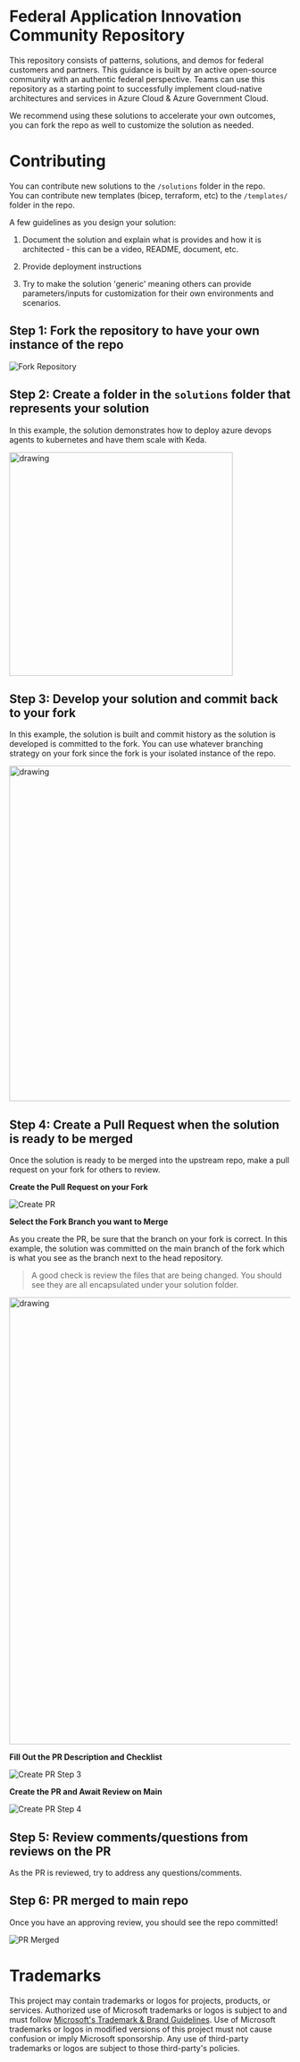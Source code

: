 # Federal Application Innovation Community Repository

This repository consists of patterns, solutions, and demos for federal customers and partners. This guidance is built by an active open-source community with an authentic federal perspective. Teams can use this repository as a starting point to successfully implement cloud-native architectures and services in Azure Cloud & Azure Government Cloud.

We recommend using these solutions to accelerate your own outcomes, you can fork the repo as well to customize the solution as needed.

# Contributing

You can contribute new solutions to the `/solutions` folder in the repo.  
You can contribute new templates (bicep, terraform, etc) to the `/templates/` folder in the repo. 

A few guidelines as you design your solution:

1. Document the solution and explain what is provides and how it is architected - this can be a video, README, document, etc.

2. Provide deployment instructions

3. Try to make the solution 'generic' meaning others can provide parameters/inputs for customization for their own environments and scenarios.

## Step 1: Fork the repository to have your own instance of the repo

![Fork Repository](images/fork-repo.png)

## Step 2: Create a folder in the `solutions` folder that represents your solution

In this example, the solution demonstrates how to deploy azure devops agents to kubernetes and have them scale with Keda.

<img src="images/add-solution.png" alt="drawing" width="400"/>

## Step 3: Develop your solution and commit back to your fork

In this example, the solution is built and commit history as the solution is developed is committed to the fork. You can use whatever branching strategy on your fork since the fork is your isolated instance of the repo.

<img src="images/build-solution.png" alt="drawing" width="600"/>

## Step 4: Create a Pull Request when the solution is ready to be merged

Once the solution is ready to be merged into the upstream repo, make a pull request on your fork for others to review.

**Create the Pull Request on your Fork**

![Create PR](images/create-pr-step1.png)

**Select the Fork Branch you want to Merge**

As you create the PR, be sure that the branch on your fork is correct. In this example, the solution was committed on the main branch of the fork which is what you see as the branch next to the head repository.

> A good check is review the files that are being changed. You should see they are all encapsulated under your solution folder.

<img src="images/create-pr-step2.png" alt="drawing" width="800"/>

**Fill Out the PR Description and Checklist**

![Create PR Step 3](images/create-pr-step3.png)

**Create the PR and Await Review on Main**

![Create PR Step 4](images/create-pr-step4.png)

## Step 5: Review comments/questions from reviews on the PR

As the PR is reviewed, try to address any questions/comments.

## Step 6: PR merged to main repo

Once you have an approving review, you should see the repo committed!

![PR Merged](images/pr-merged.png)

# Trademarks

This project may contain trademarks or logos for projects, products, or services. Authorized use of Microsoft 
trademarks or logos is subject to and must follow 
[Microsoft's Trademark & Brand Guidelines](https://www.microsoft.com/en-us/legal/intellectualproperty/trademarks/usage/general).
Use of Microsoft trademarks or logos in modified versions of this project must not cause confusion or imply Microsoft sponsorship.
Any use of third-party trademarks or logos are subject to those third-party's policies.
